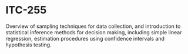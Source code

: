 # ITC-255
Overview of sampling techniques for data collection, and introduction to statistical inference methods for decision making, including simple linear regression, estimation procedures using confidence intervals and hypothesis testing.
